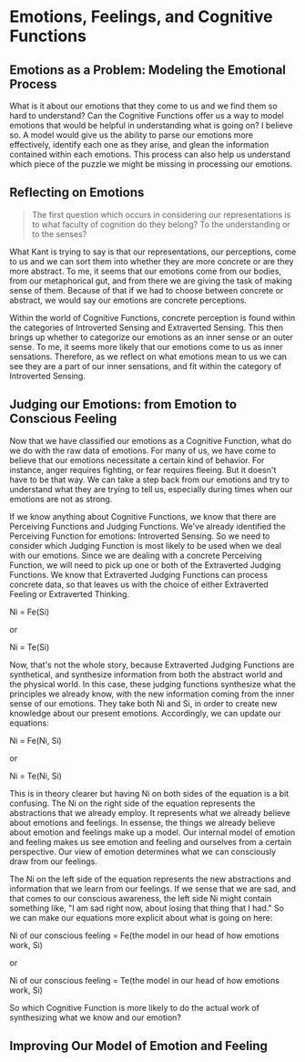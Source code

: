 # Emotions, Feelings, and Cognitive Functions

## Emotions as a Problem: Modeling the Emotional Process

What is it about our emotions that they come to us and we find them so hard to understand? Can the Cognitive Functions offer us a way to model emotions that would be helpful in understanding what is going on? I believe so. A model would give us the ability to parse our emotions more effectively, identify each one as they arise, and glean the information contained within each emotions. This process can also help us understand which piece of the puzzle we might be missing in processing our emotions.

## Reflecting on Emotions

> The first question which occurs in considering our representations is to what faculty of cognition do they belong? To the understanding or to the senses?

What Kant is trying to say is that our representations, our perceptions, come to us and we can sort them into whether they are more concrete or are they more abstract. To me, it seems that our emotions come from our bodies, from our metaphorical gut, and from there we are giving the task of making sense of them. Because of that if we had to choose between concrete or abstract, we would say our emotions are concrete perceptions.

Within the world of Cognitive Functions, concrete perception is found within the categories of Introverted Sensing and Extraverted Sensing. This then brings up whether to categorize our emotions as an inner sense or an outer sense. To me, it seems more likely that our emotions come to us as inner sensations. Therefore, as we reflect on what emotions mean to us we can see they are a part of our inner sensations, and fit within the category of Introverted Sensing.

## Judging our Emotions: from Emotion to Conscious Feeling

Now that we have classified our emotions as a Cognitive Function, what do we do with the raw data of emotions. For many of us, we have come to believe that our emotions necessitate a certain kind of behavior. For instance, anger requires fighting, or fear requires fleeing. But it doesn't have to be that way. We can take a step back from our emotions and try to understand what they are trying to tell us, especially during times when our emotions are not as strong.

If we know anything about Cognitive Functions, we know that there are Perceiving Functions and Judging Functions. We've already identified the Perceiving Function for emotions: Introverted Sensing. So we need to consider which Judging Function is most likely to be used when we deal with our emotions. Since we are dealing with a concrete Perceiving Function, we will need to pick up one or both of the Extraverted Judging Functions. We know that Extraverted Judging Functions can process concrete data, so that leaves us with the choice of either Extraverted Feeling or Extraverted Thinking.

Ni = Fe(Si)

or

Ni = Te(Si)

Now, that's not the whole story, because Extraverted Judging Functions are synthetical, and synthesize information from both the abstract world and the physical world. In this case, these judging functions synthesize what the principles we already know, with the new information coming from the inner sense of our emotions. They take both Ni and Si, in order to create new knowledge about our present emotions. Accordingly, we can update our equations:

Ni = Fe(Ni, Si)

or

Ni = Te(Ni, Si)


This is in theory clearer but having Ni on both sides of the equation is a bit confusing. The Ni on the right side of the equation represents the abstractions that we already employ. It represents what we already believe about emotions and feelings. In essense, the things we already believe about emotion and feelings make up a model. Our internal model of emotion and feeling makes us see emotion and feeling and ourselves from a certain perspective. Our view of emotion determines what we can consciously draw from our feelings.

The Ni on the left side of the equation represents the new abstractions and information that we learn from our feelings. If we sense that we are sad, and that comes to our conscious awareness, the left side Ni might contain something like, "I am sad right now, about losing that thing that I had." So we can make our equations more explicit about what is going on here:


Ni of our conscious feeling = Fe(the model in our head of how emotions work, Si)

or

Ni of our conscious feeling = Te(the model in our head of how emotions work, Si)

So which Cognitive Function is more likely to do the actual work of synthesizing what we know and our emotion?



## Improving Our Model of Emotion and Feeling




